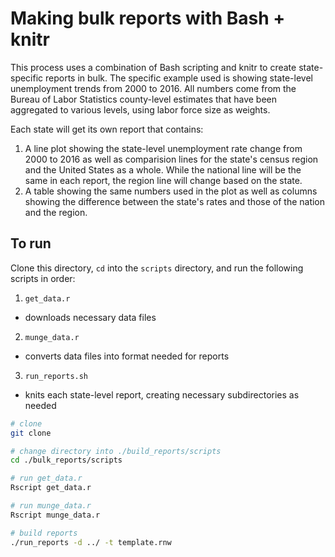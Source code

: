 # Making bulk reports with Bash + knitr

This process uses a combination of Bash scripting and knitr to create
state-specific reports in bulk. The specific example used is showing
state-level unemployment trends from 2000 to 2016. All numbers come
from the Bureau of Labor Statistics county-level estimates that have
been aggregated to various levels, using labor force size as weights.

Each state will get its own report that contains:

1. A line plot showing the state-level unemployment rate change from
   2000 to 2016 as well as comparision lines for the state's census
   region and the United States as a whole. While the national line
   will be the same in each report, the region line will change based
   on the state.  
2. A table showing the same numbers used in the plot as well as
   columns showing the difference between the state's rates and those
   of the nation and the region.

## To run

Clone this directory, `cd` into the `scripts` directory, and run the
following scripts in order:

1. `get_data.r`
  - downloads necessary data files
2. `munge_data.r`
  - converts data files into format needed for reports
3. `run_reports.sh`
  - knits each state-level report, creating necessary subdirectories
    as needed

```bash
# clone
git clone

# change directory into ./build_reports/scripts
cd ./bulk_reports/scripts

# run get_data.r
Rscript get_data.r

# run munge_data.r
Rscript munge_data.r

# build reports
./run_reports -d ../ -t template.rnw
```

